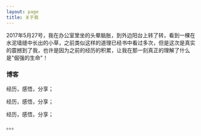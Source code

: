 ```yaml
---
layout: page
title: 关于我 
---
```

<!--more-->

<p>
2017年5月27号，我在办公室里坐的头晕脑胀，到外边阳台上转了转，看到一棵在水泥墙缝中长出的小草，之前类似这样的道理已经书中看过多次，但是这次是真实的震撼到了我，也许是因为之前的经历的积累，让我在那一刻真正的理解了什么是"倔强的生命"！
<p>


<!--就是这张图-->
<!--![avatar](/images/avatar.jpg) 这个图片添加有一些失败.-->


<h3> 博客 </h3>  

<p>
经历，感悟，分享；
<p>
经历，感悟，分享；
<p>

<p> 

经历，感悟，分享；
<p> 
。。。
<p> 

<p> 

